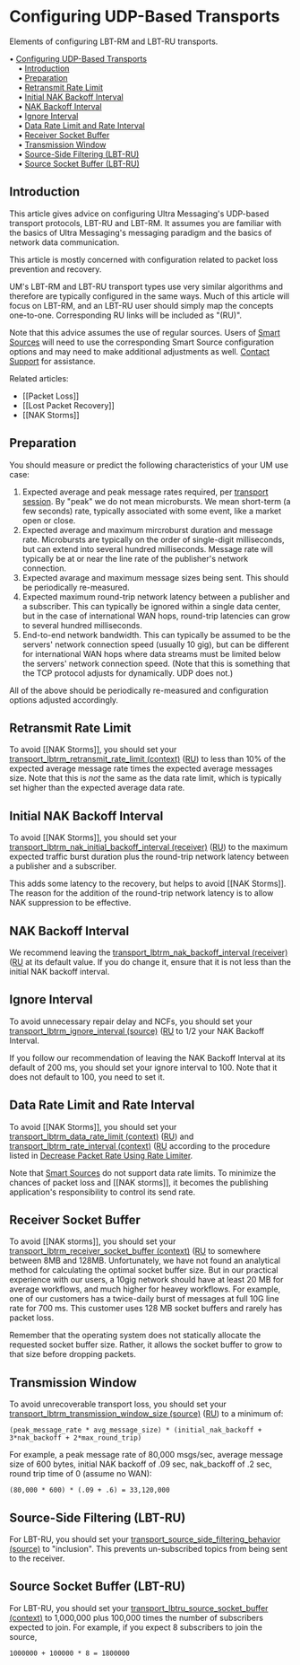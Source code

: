 # Configuring UDP-Based Transports

Elements of configuring LBT-RM and LBT-RU transports.

<!-- mdtoc-start -->
&bull; [Configuring UDP-Based Transports](#configuring-udp-based-transports)  
&nbsp;&nbsp;&nbsp;&nbsp;&bull; [Introduction](#introduction)  
&nbsp;&nbsp;&nbsp;&nbsp;&bull; [Preparation](#preparation)  
&nbsp;&nbsp;&nbsp;&nbsp;&bull; [Retransmit Rate Limit](#retransmit-rate-limit)  
&nbsp;&nbsp;&nbsp;&nbsp;&bull; [Initial NAK Backoff Interval](#initial-nak-backoff-interval)  
&nbsp;&nbsp;&nbsp;&nbsp;&bull; [NAK Backoff Interval](#nak-backoff-interval)  
&nbsp;&nbsp;&nbsp;&nbsp;&bull; [Ignore Interval](#ignore-interval)  
&nbsp;&nbsp;&nbsp;&nbsp;&bull; [Data Rate Limit and Rate Interval](#data-rate-limit-and-rate-interval)  
&nbsp;&nbsp;&nbsp;&nbsp;&bull; [Receiver Socket Buffer](#receiver-socket-buffer)  
&nbsp;&nbsp;&nbsp;&nbsp;&bull; [Transmission Window](#transmission-window)  
&nbsp;&nbsp;&nbsp;&nbsp;&bull; [Source-Side Filtering (LBT-RU)](#source-side-filtering-lbt-ru)  
&nbsp;&nbsp;&nbsp;&nbsp;&bull; [Source Socket Buffer (LBT-RU)](#source-socket-buffer-lbt-ru)  
<!-- TOC created by './mdtoc.pl kb/configuring-udp-based-transports.md' (see https://github.com/fordsfords/mdtoc) -->
<!-- mdtoc-end -->


## Introduction

This article gives advice on configuring Ultra Messaging's UDP-based transport
protocols, LBT-RU and LBT-RM.
It assumes you are familiar with the basics of Ultra Messaging's messaging paradigm
and the basics of network data communication.

This article is mostly concerned with configuration related to packet loss prevention and recovery.

UM's LBT-RM and LBT-RU transport types use very similar algorithms and therefore
are typically configured in the same ways.
Much of this article will focus on LBT-RM, and an LBT-RU user should simply map
the concepts one-to-one.
Corresponding RU links will be included as "(RU)".

Note that this advice assumes the use of regular sources.
Users of
[Smart Sources](https://ultramessaging.github.io/currdoc/doc/Design/advancedoptimizations.html#smartsources)
will need to use the corresponding Smart Source configuration options and
may need to make additional adjustments as well.
[Contact Support](https://ultramessaging.github.io/UM_Support.html) for assistance.

Related articles:
* [[Packet Loss]]
* [[Lost Packet Recovery]]
* [[NAK Storms]]

## Preparation

You should measure or predict the following characteristics of your UM use case:

1. Expected average and peak message rates required,
per [transport session](https://ultramessaging.github.io/currdoc/doc/Design/fundamentalconcepts.html#transportsessions).
By "peak" we do not mean microbursts.
We mean short-term (a few seconds) rate, typically associated with some event, like a market open or close.
2. Expected average and maximum mircroburst duration and message rate.
Microbursts are typically on the order of single-digit milliseconds,
but can extend into several hundred milliseconds.
Message rate will typically be at or near the line rate of the publisher's network connection.
3. Expected avarage and maximum message sizes being sent. This should be periodically re-measured.
4. Expected maximum round-trip network latency between a publisher and a subscriber.
This can typically be ignored within a single data center,
but in the case of international WAN hops, round-trip latencies can grow to several hundred milliseconds.
5. End-to-end network bandwidth. This can typically be assumed to be the servers' network connection
speed (usually 10 gig), but can be different for international WAN hops where data streams must be limited
below the servers' network connection speed. (Note that this is something that the TCP protocol adjusts
for dynamically. UDP does not.)

All of the above should be periodically re-measured and
configuration options adjusted accordingly.

## Retransmit Rate Limit

To avoid [[NAK Storms]], you should set your
[transport_lbtrm_retransmit_rate_limit (context)](https://ultramessaging.github.io/currdoc/doc/Config/grptransportlbtrmoperation.html#transportlbtrmretransmitratelimitcontext) ([RU](https://ultramessaging.github.io/currdoc/doc/Config/grptransportlbtruoperation.html#transportlbtruretransmitratelimitcontext))
to less than 10% of the expected average message rate times the expected average messages size.
Note that this is *not* the same as the data rate limit, which is typically set higher than the expected
average data rate.

## Initial NAK Backoff Interval

To avoid [[NAK Storms]], you should set your
[transport_lbtrm_nak_initial_backoff_interval (receiver)](https://ultramessaging.github.io/currdoc/doc/Config/grptransportlbtrmreliability.html#transportlbtrmnakinitialbackoffintervalreceiver) ([RU](https://ultramessaging.github.io/currdoc/doc/Config/grptransportlbtrureliability.html#transportlbtrunakinitialbackoffintervalreceiver))
to the maximum expected traffic burst duration plus the round-trip network latency between a publisher and a subscriber.

This adds some latency to the recovery, but helps to avoid [[NAK Storms]].
The reason for the addition of the round-trip network latency is to allow NAK suppression to be effective.

## NAK Backoff Interval

We recommend leaving the [transport_lbtrm_nak_backoff_interval (receiver)](https://ultramessaging.github.io/currdoc/doc/Config/grptransportlbtrmreliability.html#transportlbtrmnakbackoffintervalreceiver) ([RU](https://ultramessaging.github.io/currdoc/doc/Config/grptransportlbtrureliability.html#transportlbtrunakbackoffintervalreceiver)
at its default value.
If you do change it, ensure that it is not less than the initial NAK backoff interval.

## Ignore Interval

To avoid unnecessary repair delay and NCFs, you should set your
[transport_lbtrm_ignore_interval (source)](https://ultramessaging.github.io/currdoc/doc/Config/grptransportlbtrmreliability.html#transportlbtrmignoreintervalsource) ([RU](https://ultramessaging.github.io/currdoc/doc/Config/grptransportlbtrureliability.html#transportlbtruignoreintervalsource)
to 1/2 your NAK Backoff Interval.

If you follow our recommendation of leaving the NAK Backoff Interval at its default of 200 ms,
you should set your ignore interval to 100.
Note that it does not default to 100, you need to set it.

## Data Rate Limit and Rate Interval

To avoid [[NAK Storms]], you should set your
[transport_lbtrm_data_rate_limit (context)](https://ultramessaging.github.io/currdoc/doc/Config/grptransportlbtrmoperation.html#transportlbtrmdataratelimitcontext) ([RU](https://ultramessaging.github.io/currdoc/doc/Config/grptransportlbtruoperation.html#transportlbtrudataratelimitcontext))
and
[transport_lbtrm_rate_interval (context)](https://ultramessaging.github.io/currdoc/doc/Config/grptransportlbtrmoperation.html#transportlbtrmrateintervalcontext) ([RU](https://ultramessaging.github.io/currdoc/doc/Config/grptransportlbtruoperation.html#transportlbtrurateintervalcontext)
according to the procedure listed in
[Decrease Packet Rate Using Rate Limiter](https://ultramessaging.github.io/um_kb/html/packet-loss.html#decrease-packet-rate-using-rate-limiter).

Note that
[Smart Sources](https://ultramessaging.github.io/currdoc/doc/Design/advancedoptimizations.html#smartsources)
do not support data rate limits.
To minimize the chances of packet loss and [[NAK storms]],
it becomes the publishing application's responsibility to control its send rate.

## Receiver Socket Buffer

To avoid [[NAK storms]], you should set your
[transport_lbtrm_receiver_socket_buffer (context)](https://ultramessaging.github.io/currdoc/doc/Config/grptransportlbtrmreliability.html#transportlbtrmreceiversocketbuffercontext) ([RU](https://ultramessaging.github.io/currdoc/doc/Config/grptransportlbtrureliability.html#transportlbtrureceiversocketbuffercontext)
to somewhere between 8MB and 128MB.
Unfortunately, we have not found an analytical method for calculating
the optimal socket buffer size.
But in our practical experience with our users, a 10gig network should have
at least 20 MB for average workflows, and much higher for heavey workflows.
For example, one of our customers has a twice-daily burst of messages at
full 10G line rate for 700 ms.
This customer uses 128 MB socket buffers and rarely has packet loss.

Remember that the operating system does not statically allocate the
requested socket buffer size.
Rather, it allows the socket buffer to grow to that size before
dropping packets.

## Transmission Window

To avoid unrecoverable transport loss, you should set your
[transport_lbtrm_transmission_window_size (source)](https://ultramessaging.github.io/currdoc/doc/Config/grptransportlbtrmreliability.html#transportlbtrmtransmissionwindowsizesource) ([RU](https://ultramessaging.github.io/currdoc/doc/Config/grptransportlbtrureliability.html#transportlbtrutransmissionwindowsizesource))
to a minimum of:
```
(peak_message_rate * avg_message_size) * (initial_nak_backoff + 3*nak_backoff + 2*max_round_trip)
```
For example, a peak message rate of 80,000 msgs/sec, average message size of 600 bytes,
initial NAK backoff of .09 sec, nak_backoff of .2 sec, round trip time of 0 (assume no WAN):
```
(80,000 * 600) * (.09 + .6) = 33,120,000
```

## Source-Side Filtering (LBT-RU)

For LBT-RU, you should set your
[transport_source_side_filtering_behavior (source)](https://ultramessaging.github.io/currdoc/doc/Config/grpmajoroptions.html#transportsourcesidefilteringbehaviorsource)
to "inclusion".
This prevents un-subscribed topics from being sent to the receiver.

## Source Socket Buffer (LBT-RU)

For LBT-RU, you should set your
[transport_lbtru_source_socket_buffer (context)](https://ultramessaging.github.io/currdoc/doc/Config/grptransportlbtrureliability.html#transportlbtrusourcesocketbuffercontext)
to 1,000,000 plus 100,000 times the number of subscribers expected to join.
For example, if you expect 8 subscribers to join the source,
```
1000000 + 100000 * 8 = 1800000
```
